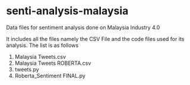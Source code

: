# senti-analysis-malaysia
Data files for sentiment analysis done on Malaysia Industry 4.0

It includes all the files namely the CSV File and the code files used for its analysis. 
The list is as follows
1) Malaysia Tweets.csv
2) Malaysia Tweets ROBERTA.csv
3) tweets.py
4) Roberta_Sentiment FINAL.py
